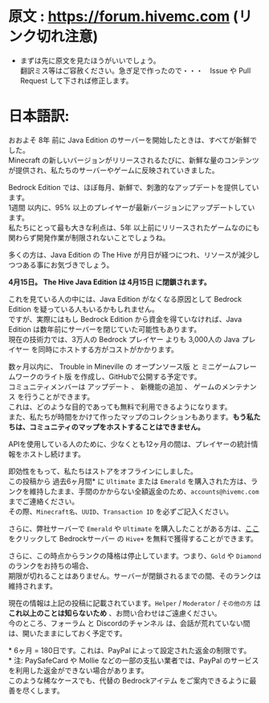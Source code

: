 # 原文 : https://forum.hivemc.com (リンク切れ注意)
- まずは先に原文を見たほうがいいでしょう。  
  翻訳ミス等はご容赦ください。急ぎ足で作ったので・・・　Issue や Pull Request して下されば修正します。  

# 日本語訳:
おおよそ 8年 前に Java Edition のサーバーを開始したときは、すべてが新鮮でした。  
Minecraft の新しいバージョンがリリースされるたびに、新鮮な量のコンテンツが提供され、私たちのサーバーやゲームに反映されていきました。  
  
Bedrock Edition では、ほぼ毎月、新鮮で、刺激的なアップデートを提供しています。  
1週間 以内に、95% 以上のプレイヤーが最新バージョンにアップデートしています。  
私たちにとって最も大きな利点は、5年 以上前にリリースされたゲームなのにも関わらず開発作業が制限されないことでしょうね。  
  
多くの方は、Java Edition の The Hive が月日が経つにつれ、リソースが減少しつつある事にお気づきでしょう。  
  
**4月15日。 The Hive Java Edition は 4月15日 に閉鎖されます。**  
  
これを見ている人の中には、Java Edition がなくなる原因として Bedrock Edition を疑っている人もいるかもしれません。  
ですが、実際にはもし Bedrock Edition から資金を得ていなければ、Java Edition は数年前にサーバーを閉じていた可能性もあります。  
現在の技術力では、3万人の Bedrock プレイヤー よりも 3,000人の Java プレイヤー を同時にホストする方がコストがかかります。  
  
数ヶ月以内に、 Trouble in Mineville の オープンソース版 と ミニゲームフレームワークのライト版 を作成し、GitHubで公開する予定です。  
コミュニティメンバーは アップデート 、 新機能の追加 、 ゲームのメンテナンス を行うことができます。  
これは、どのような目的であっても無料で利用できるようになります。  
また、私たちが時間をかけて作ったマップのコレクションもあります。**もう私たちは、コミュニティのマップをホストすることはできません。**  
  
APIを使用している人のために、少なくとも12ヶ月の間は、プレイヤーの統計情報をホストし続けます。  
  
即効性をもって、私たちはストアをオフラインにしました。  
この投稿から 過去6ヶ月間\* に ``Ultimate`` または ``Emerald`` を購入された方は、ランクを維持したまま、手間のかからない全額返金のため、``accounts@hivemc.com``までご連絡ください。  
その際、``Minecraft名``、``UUID``、``Transaction ID`` を必ずご記入ください。  
  
さらに、弊社サーバーで ``Emerald`` や ``Ultimate`` を購入したことがある方は、[ここ](https://hivemc.com/bedrock/redeem/rank) をクリックして Bedrockサーバー の ``Hive+`` を無料で獲得することができます。  
  
さらに、この時点からランクの降格は停止しています。つまり、``Gold`` や ``Diamond`` のランクをお持ちの場合、  
期限が切れることはありません。サーバーが閉鎖されるまでの間、そのランクは維持されます。  
  
現在の情報は上記の投稿に記載されています。``Helper`` / ``Moderator`` / ``その他の方`` は **これ以上のことは知らないため** 、お問い合わせはご遠慮ください。  
今のところ、フォーラム と Discordのチャンネル は、会話が荒れていない間は、開いたままにしておく予定です。  
  
\* 6ヶ月 = 180日です。これは、PayPal によって設定された返金の制限です。  
\* 注: PaySafeCard や Mollie などの一部の支払い業者では、PayPal のサービスを利用した返金ができない場合があります。  
    このような稀なケースでも、代替の Bedrockアイテム をご案内できるように最善を尽くします。

